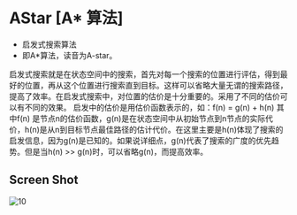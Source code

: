 # AStar [A* 算法]

* 启发式搜索算法
* 即A*算法，读音为A-star。

启发式搜索就是在状态空间中的搜索，首先对每一个搜索的位置进行评估，得到最好的位置，再从这个位置进行搜索直到目标。这样可以省略大量无谓的搜索路径，提高了效率。在启发式搜索中，对位置的估价是十分重要的。采用了不同的估价可以有不同的效果。
启发中的估价是用估价函数表示的，如：f(n) = g(n) + h(n)
其中f(n) 是节点n的估价函数，g(n)是在状态空间中从初始节点到n节点的实际代价，h(n)是从n到目标节点最佳路径的估计代价。在这里主要是h(n)体现了搜索的启发信息，因为g(n)是已知的。如果说详细点，g(n)代表了搜索的广度的优先趋势。但是当h(n) >> g(n)时，可以省略g(n)，而提高效率。

## Screen Shot

![10](https://user-images.githubusercontent.com/42737061/46078336-6d863f00-c1c6-11e8-93e0-26458b3bbb02.PNG)


